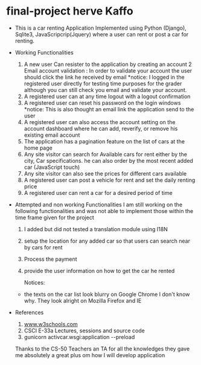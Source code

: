 # final-project herve Kaffo
- This is a car renting Application Implemented using Python (Django), Sqlite3, JavaScripcrip(Jquery) where a user can rent or post a car for renting.
- Working Functionalities 
	1. 	A new user Can resister to the application by creating an account 
	2 Email account validation : In order to validate your account the user should click the link he received by email
		*notice: I logged in the registered user directly for testing time purposes for the grader although you can still check you email and validate your account.  
	3. A registered user can at any time logout with a logout confirmation
	4. A registered user can reset his password on the login windows
	    *notice: This is also thought an email link the application send to the user 
	5. A registered user can also access the account setting on the account dashboard where he can add, reverify, or remove his existing email account 
	6. The application has a pagination feature on the list of cars at the home page 
	7. Any site visitor can search for Available cars for rent either by the city, Car specifications. he can also order by the most recent added car (JavaScript touch) 
	8. Any site visitor can also see the prices for different cars available 
	10. A registered user can post a vehicle for rent and set the daily renting price 
	11. A registered user can rent a car for a desired period of time 

- Attempted and non working Functionalities
	I am still working on the following functionalities and was not able to implement those within the time frame given for the project
	1. I added but did not tested a translation module using I18N
	2. setup the location for any added car so that users can search near by cars for rent 
	3. Process the payment 
	4. provide the user information on how to get the car he rented 

		Notices: 
	- the texts on the car list look blurry on Google Chrome I don't know why. They look alright on Mozilla Firefox and IE  

- References
  1. www.w3schools.com
  2. CSCI E-33a Lectures, sessions and source code
  3. gunicorn activcar.wsgi:application --preload
  
  
  Thanks to the CS-50 Teachers an TA for all the knowledges they gave me absolutely a great plus om how I will develop application 
